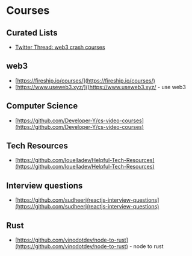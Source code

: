 # Courses

## Curated Lists

- [Twitter Thread: web3 crash courses](https://twitter.com/dabit3/status/1435516510408110080?s=20)

## web3

- [https://fireship.io/courses/](https://fireship.io/courses/)
- [https://www.useweb3.xyz/]()https://www.useweb3.xyz/ - use web3

## Computer Science

- [https://github.com/Developer-Y/cs-video-courses](https://github.com/Developer-Y/cs-video-courses)

## Tech Resources

- [https://github.com/louelladev/Helpful-Tech-Resources](https://github.com/louelladev/Helpful-Tech-Resources)

## Interview questions

- [https://github.com/sudheerj/reactjs-interview-questions](https://github.com/sudheerj/reactjs-interview-questions)

## Rust

- [https://github.com/vinodotdev/node-to-rust](https://github.com/vinodotdev/node-to-rust) - node to rust
